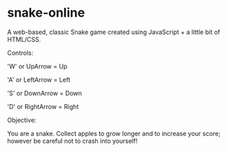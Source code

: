 # snake-online
A web-based, classic Snake game created using JavaScript + a little bit of HTML/CSS.

Controls:

'W' or UpArrow = Up

'A' or LeftArrow = Left

'S' or DownArrow = Down

'D' or RightArrow = Right

Objective:

You are a snake. Collect apples to grow longer and to increase your score; however be careful not to crash into yourself!

